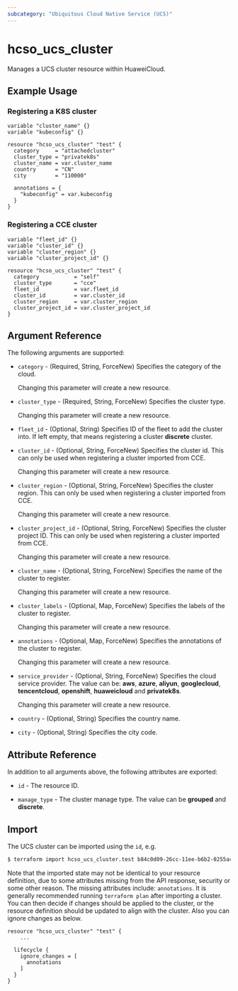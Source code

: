 ```yaml
---
subcategory: "Ubiquitous Cloud Native Service (UCS)"
---
```


# hcso_ucs_cluster

Manages a UCS cluster resource within HuaweiCloud.

## Example Usage

### Registering a K8S cluster

```hcl
variable "cluster_name" {}
variable "kubeconfig" {}

resource "hcso_ucs_cluster" "test" {
  category     = "attachedcluster"
  cluster_type = "privatek8s"
  cluster_name = var.cluster_name
  country      = "CN"
  city         = "110000"

  annotations = {
    "kubeconfig" = var.kubeconfig
  }
}
```

### Registering a CCE cluster

```hcl
variable "fleet_id" {}
variable "cluster_id" {}
variable "cluster_region" {}
variable "cluster_project_id" {}

resource "hcso_ucs_cluster" "test" {
  category           = "self"
  cluster_type       = "cce"
  fleet_id           = var.fleet_id
  cluster_id         = var.cluster_id
  cluster_region     = var.cluster_region
  cluster_project_id = var.cluster_project_id
}
```

## Argument Reference

The following arguments are supported:

* `category` - (Required, String, ForceNew) Specifies the category of the cloud.

  Changing this parameter will create a new resource.

* `cluster_type` - (Required, String, ForceNew) Specifies the cluster type.

  Changing this parameter will create a new resource.

* `fleet_id` - (Optional, String) Specifies ID of the fleet to add the cluster into.
  If left empty, that means registering a cluster **discrete** cluster.

* `cluster_id` - (Optional, String, ForceNew) Specifies the cluster id.
  This can only be used when registering a cluster imported from CCE.

  Changing this parameter will create a new resource.

* `cluster_region` - (Optional, String, ForceNew) Specifies the cluster region.
   This can only be used when registering a cluster imported from CCE.

  Changing this parameter will create a new resource.

* `cluster_project_id` - (Optional, String, ForceNew) Specifies the cluster project ID.
   This can only be used when registering a cluster imported from CCE.

  Changing this parameter will create a new resource.

* `cluster_name` - (Optional, String, ForceNew) Specifies the name of the cluster to register.

  Changing this parameter will create a new resource.

* `cluster_labels` - (Optional, Map, ForceNew) Specifies the labels of the cluster to register.

  Changing this parameter will create a new resource.

* `annotations` - (Optional, Map, ForceNew) Specifies the annotations of the cluster to register.

  Changing this parameter will create a new resource.

* `service_provider` - (Optional, String, ForceNew) Specifies the cloud service provider.
  The value can be: **aws**, **azure**, **aliyun**, **googlecloud**,
  **tencentcloud**, **openshift**, **huaweicloud** and **privatek8s**.

  Changing this parameter will create a new resource.

* `country` - (Optional, String) Specifies the country name.

* `city` - (Optional, String) Specifies the city code.

## Attribute Reference

In addition to all arguments above, the following attributes are exported:

* `id` - The resource ID.

* `manage_type` - The cluster manage type. The value can be **grouped** and **discrete**.

## Import

The UCS cluster can be imported using the `id`, e.g.

```bash
$ terraform import hcso_ucs_cluster.test b84c0d09-26cc-11ee-b6b2-0255ac100263
```

Note that the imported state may not be identical to your resource definition, due to some attributes missing from the
API response, security or some other reason. The missing attributes include: `annotations`.
It is generally recommended running `terraform plan` after importing a cluster.
You can then decide if changes should be applied to the cluster, or the resource definition
should be updated to align with the cluster. Also you can ignore changes as below.

```
resource "hcso_ucs_cluster" "test" {
    ...

  lifecycle {
    ignore_changes = [
      annotations
    ]
  }
}
```
